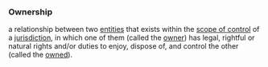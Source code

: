 ### Ownership

a relationship between two <a href="https://essif-lab.github.io/framework/docs/terms/entity" hovertext="Entity: someone or something that is known to exist.">entities</a> that exists within the <a href="https://essif-lab.github.io/framework/docs/terms/scope-of-control" hovertext="Scope of Control (of a Party): the extent of the area or subject matter that the Party controls.">scope of control</a> of a <a href="https://essif-lab.github.io/framework/docs/terms/jurisdiction" hovertext="Jurisdiction: the composition of a Legal System (legislation, enforcement thereof, and conflict resolution), a Party that governs that Legal System, a scope within which that Legal System is operational, and one or more Objectives for the purpose of which the Legal System is operated.">jurisdiction</a>, in which one of them (called the <a href="https://essif-lab.github.io/framework/docs/terms/owner" hovertext="Owner (of an Entity): the role that a Party performs when it is exercising its legal, rightful or natural title to control that Entity.">owner</a>) has legal, rightful or natural rights and/or duties to enjoy, dispose of, and control the other (called the <a href="https://essif-lab.github.io/framework/docs/terms/owned" hovertext="Owned (by an Owner, in some Jurisdiction): an Entity over which another Entity (its Owner) has the power (duty, right) to enjoy it, dispose of it and control it; that power is limited to (the scope of) that Jurisdiction, and by its rules.">owned</a>).